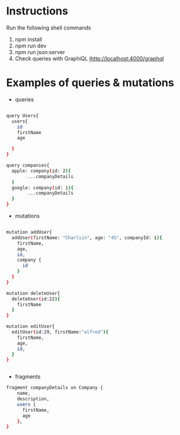 # Instructions

Run the following shell commands
1. npm install
2. npm run dev
3. npm run json:server
4. Check queries with GraphiQL [ihttp://localhost:4000/graphql](http://localhost:4000/graphql)

# Examples of queries & mutations

* queries

```bash

query Users{
  users{
    id
    firstName
    age

  }
}

query companies{
  apple: company(id: 2){
		...companyDetails
  }
  google: company(id: 1){
		...companyDetails
  }
}

```
* mutations

```bash

mutation addUser{
  addUser(firstName: "Charliin", age: "45", companyId: 1){
    firstName,
    age,
    id,
    company {
      id
    }
  }
}

mutation deleteUser{
  deleteUser(id:22){
    firstName
  }
}

mutation editUser{
  editUser(id:29, firstName:"alfred"){
    firstName,
    age,
    id,
  }
}



```

* fragments

```bash
fragment companyDetails on Company {
    name,
    description,
    users {
      firstName,
      age
    },
}
```
